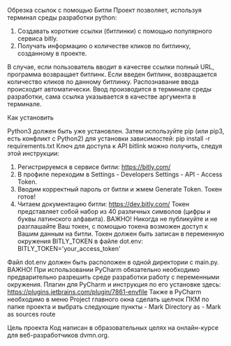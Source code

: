 Обрезка ссылок с помощью Битли
Проект позволяет, используя терминал среды разработки python:
1. Создавать короткие ссылки (битлинки) с помощью популярного сервиса bitly.
2. Получать информацию о количестве кликов по битлинку, созданному в проекте.

В случае, если пользователь вводит в качестве ссылки полный URL, программа возвращает битлинк. 
Если введен битлинк, возвращается количество кликов по данному битлинку.
Распознавание ввода происходит автоматически. 
Ввод производится в терминале среды разработки, сама ссылка указывается в качестве аргумента в терминале.

Как установить

Python3 должен быть уже установлен. Затем используйте pip (или pip3, есть конфликт с Python2) для установки зависимостей:
pip install -r requirements.txt
Ключ для доступа к API bitlink можно получить, следуя этой инструкции:
1. Регистрируемся в сервисе битли: https://bitly.com/
2. В профиле переходим в Settings - Developers Settings - API - Access Token.
3. Вводим корректный пароль от битли и жмем Generate Token. Токен готов!
4. Читаем документацию битли: https://dev.bitly.com/
Токен представляет собой набор из 40 различных символов (цифры и буквы латинского алфавита). 
ВАЖНО! Никогда не публикуйте и не разглашайте Ваш токен, с помощью токена возможен доступ к Вашим данным на битли. Токен должен быть записан в переменную окружения BITLY_TOKEN в файле dot.env: BITLY_TOKEN='your_access_token'

Файл dot.env должен быть расположен в одной директории с main.py.
ВАЖНО! При использовании PyCharm обязательно необходимо предварительно разрешить среде разработки работу с переменными окружения.
Плагин для PyCharm и инструкция по его установке здесь: https://plugins.jetbrains.com/plugin/7861-envfile 
Также в PyCharm необходимо в меню Project главного окна сделать щелчок ПКМ по папке проекта и выбрать следующие пункты - Mark Directory as - Mark as sources route

Цель проекта
Код написан в образовательных целях на онлайн-курсе для веб-разработчиков dvmn.org.